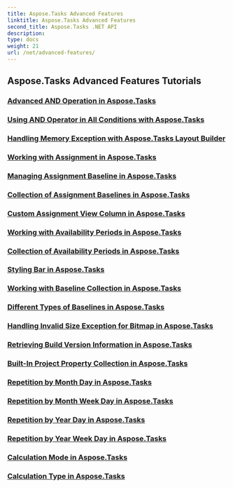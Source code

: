 ```yaml
---
title: Aspose.Tasks Advanced Features
linktitle: Aspose.Tasks Advanced Features
second_title: Aspose.Tasks .NET API
description: 
type: docs
weight: 21
url: /net/advanced-features/
---
```


## Aspose.Tasks Advanced Features Tutorials
### [Advanced AND Operation in Aspose.Tasks](./advanced-and-operation/)
### [Using AND Operator in All Conditions with Aspose.Tasks](./and-operator-all-conditions/)
### [Handling Memory Exception with Aspose.Tasks Layout Builder](./layout-builder-out-of-memory/)
### [Working with Assignment in Aspose.Tasks](./working-with-assignment/)
### [Managing Assignment Baseline in Aspose.Tasks](./assignment-baseline/)
### [Collection of Assignment Baselines in Aspose.Tasks](./assignment-baseline-collection/)
### [Custom Assignment View Column in Aspose.Tasks](./assignment-view-column/)
### [Working with Availability Periods in Aspose.Tasks](./working-with-availability-periods/)
### [Collection of Availability Periods in Aspose.Tasks](./availability-period-collection/)
### [Styling Bar in Aspose.Tasks](./styling-bar/)
### [Working with Baseline Collection in Aspose.Tasks](./working-with-baseline-collection/)
### [Different Types of Baselines in Aspose.Tasks](./baseline-types/)
### [Handling Invalid Size Exception for Bitmap in Aspose.Tasks](./bitmap-invalid-size-exception/)
### [Retrieving Build Version Information in Aspose.Tasks](./build-version-information/)
### [Built-In Project Property Collection in Aspose.Tasks](./built-in-project-property-collection/)
### [Repetition by Month Day in Aspose.Tasks](./repetition-by-month-day/)
### [Repetition by Month Week Day in Aspose.Tasks](./repetition-by-month-week-day/)
### [Repetition by Year Day in Aspose.Tasks](./repetition-by-year-day/)
### [Repetition by Year Week Day in Aspose.Tasks](./repetition-by-year-week-day/)
### [Calculation Mode in Aspose.Tasks](./calculation-mode/)
### [Calculation Type in Aspose.Tasks](./calculation-type/)